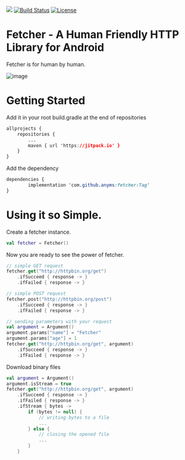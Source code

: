 [![](https://jitpack.io/v/anyms/fetcher.svg)](https://jitpack.io/#anyms/fetcher)
[![Build Status](https://travis-ci.org/anyms/fetcher.svg?branch=master)](https://travis-ci.org/anyms/fetcher)
[![License](https://img.shields.io/github/license/anyms/fetcher.svg)](https://github.com/anyms/fetcher/blob/master/LICENSE)

# Fetcher - A Human Friendly HTTP Library for Android

Fetcher is for human by human.

![image](https://i.ibb.co/tpB7DqP/black-german-shepherd-d-4.jpg)

# Getting Started

Add it in your root build.gradle at the end of repositories

```css
allprojects {
    repositories {
        ...
        maven { url 'https://jitpack.io' }
    }
}
```

Add the dependency

```css
dependencies {
        implementation 'com.github.anyms:fetcher:Tag'
}
```

# Using it so Simple.

Create a fetcher instance.

```kotlin
val fetcher = Fetcher()
```

Now you are ready to see the power of fetcher.

```kotlin
// simple GET request
fetcher.get("http://httpbin.org/get")
    .ifSucceed { response -> }
    .ifFailed { response -> }

// simple POST request
fetcher.post("http://httpbin.org/post")
    .ifSucceed { response -> }
    .ifFailed { response -> }

// sending parameters with your request
val argument = Argument()
argument.params["name"] = "Fetcher"
argument.params["age"] = 1
fetcher.get("http://httpbin.org/get", argument)
    .ifSucceed { response -> }
    .ifFailed { response -> }
```

Download binary files

```kotlin
val argument = Argument()
argument.isStream = true
fetcher.get("http://httpbin.org/get", argument)
    .ifSucceed { response -> }
    .ifFailed { response -> }
    .ifStream { bytes ->
        if (bytes != null) {
            // writing bytes to a file
            ...
        } else {
            // closing the opened file
            ...
        }
    }
```

